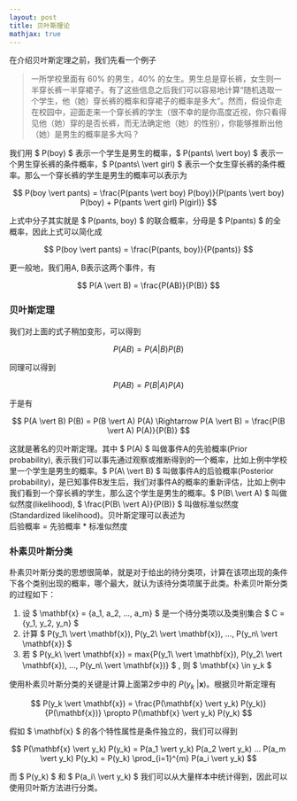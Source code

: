 ```yaml
---
layout: post
title: 贝叶斯理论
mathjax: true
---
```


在介绍贝叶斯定理之前，我们先看一个例子

>一所学校里面有 60% 的男生，40% 的女生。男生总是穿长裤，女生则一半穿长裤一半穿裙子。有了这些信息之后我们可以容易地计算“随机选取一个学生，他（她）穿长裤的概率和穿裙子的概率是多大”。然而，假设你走在校园中，迎面走来一个穿长裤的学生（很不幸的是你高度近视，你只看得见他（她）穿的是否长裤，而无法确定他（她）的性别），你能够推断出他（她）是男生的概率是多大吗？

我们用 $ P(boy) $ 表示一个学生是男生的概率，$ P(pants\ \vert boy) $ 表示一个男生穿长裤的条件概率，$ P(pants\ \vert girl) $ 表示一个女生穿长裤的条件概率。那么一个穿长裤的学生是男生的概率可以表示为

$$ P(boy \vert pants) = \frac{P(pants \vert boy) P(boy)}{P(pants \vert boy) P(boy) + P(pants \vert girl) P(girl)} $$

上式中分子其实就是 $ P(pants, boy) $ 的联合概率，分母是 $ P(pants) $ 的全概率，因此上式可以简化成

$$ P(boy \vert pants) = \frac{P(pants, boy)}{P(pants)} $$

更一般地，我们用A, B表示这两个事件，有

$$ P(A \vert B) = \frac{P(AB)}{P(B)} $$

### 贝叶斯定理
我们对上面的式子稍加变形，可以得到

$$ P(AB) = P(A \vert B) P(B) $$

同理可以得到

$$ P(AB) = P(B \vert A) P(A) $$

于是有

$$
P(A \vert B) P(B) = P(B \vert A) P(A) \Rightarrow P(A \vert B) = \frac{P(B \vert A) P(A)}{P(B)}
$$

这就是著名的贝叶斯定理。其中 $ P(A) $ 叫做事件A的先验概率(Prior probability), 表示我们可以事先通过观察或推断得到的一个概率，比如上例中学校里一个学生是男生的概率。$ P(A\ \vert B) $ 叫做事件A的后验概率(Posterior probability)，是已知事件B发生后，我们对事件A的概率的重新评估，比如上例中我们看到一个穿长裤的学生，那么这个学生是男生的概率。$ P(B\ \vert A) $ 叫做似然度(likelihood), $ \frac{P(B\ \vert A)}{P(B)} $ 叫做标准似然度(Standardized likelihood)。贝叶斯定理可以表述为  
后验概率 = 先验概率 * 标准似然度

### 朴素贝叶斯分类
朴素贝叶斯分类的思想很简单，就是对于给出的待分类项，计算在该项出现的条件下各个类别出现的概率，哪个最大，就认为该待分类项属于此类。朴素贝叶斯分类的过程如下：
1. 设 $ \mathbf{x} = \{a_1, a_2, ..., a_m\} $ 是一个待分类项以及类别集合 $ C = \{y_1, y_2, y_n\} $ 
2. 计算 $ P(y_1\ \vert \mathbf{x}), P(y_2\ \vert \mathbf{x}), ..., P(y_n\ \vert \mathbf{x}) $ 
3. 若 $ P(y_k\ \vert \mathbf{x}) = max\{P(y_1\ \vert \mathbf{x}), P(y_2\ \vert \mathbf{x}), ..., P(y_n\ \vert \mathbf{x})\} $ , 则 $ \mathbf{x} \in y_k $ 

使用朴素贝叶斯分类的关键是计算上面第2步中的 $P(y_k\ \vert \mathbf{x})$。根据贝叶斯定理有

$$ P(y_k \vert \mathbf{x}) = \frac{P(\mathbf{x} \vert y_k) P(y_k)}{P(\mathbf{x})} \propto P(\mathbf{x} \vert y_k) P(y_k) $$

假如 $ \mathbf{x} $ 的各个特性属性是条件独立的，我们可以得到

$$ P(\mathbf{x} \vert y_k) P(y_k) = P(a_1 \vert y_k) P(a_2 \vert y_k) ... P(a_m \vert y_k) P(y_k) = P(y_k) \prod_{i=1}^{m} P(a_i \vert y_k) $$

而 $ P(y_k) $ 和 $ P(a_i\ \vert y_k) $ 我们可以从大量样本中统计得到，因此可以使用贝叶斯方法进行分类。
